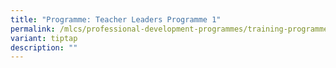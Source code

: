 ```yaml
---
title: "Programme: Teacher Leaders Programme 1"
permalink: /mlcs/professional-development-programmes/training-programmes/tlp/tlp1/
variant: tiptap
description: ""
---
```

